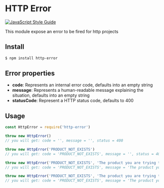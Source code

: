 # HTTP Error

[![JavaScript Style Guide](https://img.shields.io/badge/code_style-standard-brightgreen.svg)](https://standardjs.com)

This module expose an error to be fired for http projects

## Install
``` bash
$ npm install http-error
```

## Error properties
- **code**: Represents an internal error code, defaults into an empty string
- **message**: Represents a human-readable message explaining the situation, defaults into an empty string
- **statusCode**: Represent a HTTP status code, defaults to 400

## Usage
``` js
const HttpError = require('http-error')

throw new HttpError()
// you will get: code = '', message = '', status = 400

throw new HttpError('PRODUCT_NOT_EXISTS')
// you will get: code = 'PRODUCT_NOT_EXISTS', message = '', status = 400

throw new HttpError('PRODUCT_NOT_EXISTS', 'The product you are trying to see does not exists')
// you will get: code = 'PRODUCT_NOT_EXISTS', message = 'The product you are trying to see does not exists', status = 400

throw new HttpError('PRODUCT_NOT_EXISTS', 'The product you are trying to see does not exists', 404)
// you will get: code = 'PRODUCT_NOT_EXISTS', message = 'The product you are trying to see does not exists', status = 404
```
